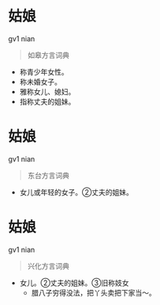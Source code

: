 # 姑娘
gv1 nian
> 如皋方言词典
- 称青少年女性。
- 称未婚女子。
- 雅称女儿、媳妇。
- 指称丈夫的姐妹。

# 姑娘
gv1 nian
> 东台方言词典
- 女儿或年轻的女子。②丈夫的姐妹。

# 姑娘
gv1 nian
> 兴化方言词典
- 女儿。②丈夫的姐妹。③旧称妓女
  - 腊八子穷得没法，把丫头卖把下家当～。
